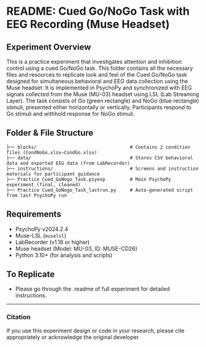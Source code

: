 # README: Cued Go/NoGo Task with EEG Recording (Muse Headset)

## Experiment Overview

This is a practice experiment that investigates attention and inhibition control using a cued Go/NoGo task. This folder contains all the necessary files and resources to replicate look and feel of the Cued Go/NoGo task designed for simultaneous behavioral and EEG data collection using the Muse headset. It is implemented in PsychoPy and synchronized with EEG signals collected from the Muse (MU-03) headset using LSL (Lab Streaming Layer). The task consists of Go (green rectangle) and NoGo (blue rectangle) stimuli, presented either horizontally or vertically. Participants respond to Go stimuli and withhold response for NoGo stimuli.


## Folder & File Structure

```
├── blocks/                                  # Contains 2 condition files (CondNoGo.xlsx–CondGo.xlsx)
├── data/                                    # Stores CSV behavioral data and exported EEG data (from LabRecorder)
├── instructions/                            # Screens and instruction materials for participant guidance
├── Practice Cued_GoNogo_Task.psyexp         # Main PsychoPy experiment (final, cleaned)
├── Practice Cued_GoNogo_Task_lastrun.py     # Auto-generated script from last PsychoPy run

```

## Requirements

- PsychoPy v2024.2.4
- Muse-LSL (`muselsl`)
- LabRecorder (v1.16 or higher)
- Muse headset (Model: MU-03, ID: MUSE-CD26)
- Python 3.10+ (for analysis and scripts)

## To Replicate 
- Please go through the .readme of full experiment for detailed instructions.
---


### Citation

If you use this experiment design or code in your research, please cite appropriately or acknowledge the original developer.